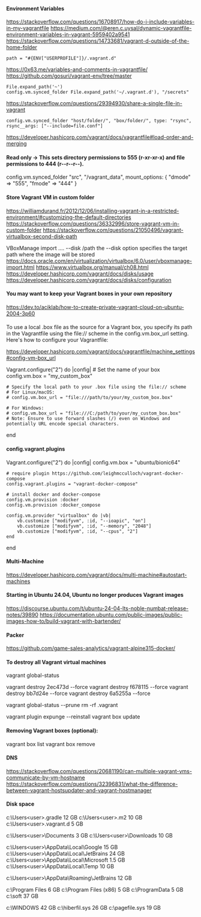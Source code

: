 #### Environment Variables
https://stackoverflow.com/questions/16708917/how-do-i-include-variables-in-my-vagrantfile
https://medium.com/@eren.c.uysal/dynamic-vagrantfile-environment-variables-in-vagrant-5959402a9541
https://stackoverflow.com/questions/14733681/vagrant-d-outside-of-the-home-folder

    path = "#{ENV["USERPROFILE"]}/.vagrant.d"

https://0x63.me/variables-and-comments-in-vagrantfile/
https://github.com/gosuri/vagrant-env/tree/master

    File.expand_path('~')
    config.vm.synced_folder File.expand_path('~/.vagrant.d'), "/secrets"

https://stackoverflow.com/questions/29394930/share-a-single-file-in-vagrant
    
    config.vm.synced_folder "host/folder/", "box/folder/", type: "rsync", rsync__args: ["--include=file.conf"]

https://developer.hashicorp.com/vagrant/docs/vagrantfile#load-order-and-merging

#### Read only -> This sets directory permissions to 555 (r-xr-xr-x) and file permissions to 444 (r--r--r--).
config.vm.synced_folder "src", "/vagrant_data", mount_options: { "dmode" => "555", "fmode" => "444" }

#### Store Vagrant VM in custom folder
https://williamdurand.fr/2012/12/06/installing-vagrant-in-a-restricted-environment/#customizing-the-default-directories
https://stackoverflow.com/questions/36332996/store-vagrant-vm-in-custom-folder
https://stackoverflow.com/questions/21050496/vagrant-virtualbox-second-disk-path

VBoxManage import .... --disk /path
the --disk option specifies the target path where the image will be stored
https://docs.oracle.com/en/virtualization/virtualbox/6.0/user/vboxmanage-import.html
https://www.virtualbox.org/manual/ch08.html
https://developer.hashicorp.com/vagrant/docs/disks/usage
https://developer.hashicorp.com/vagrant/docs/disks/configuration

#### You may want to keep your Vagrant boxes in your own repository
https://dev.to/aciklab/how-to-create-private-vagrant-cloud-on-ubuntu-2004-3p60

####
To use a local .box file as the source for a Vagrant box, you specify its path in the Vagrantfile using the file:// scheme in the config.vm.box_url setting.
Here's how to configure your Vagrantfile:

https://developer.hashicorp.com/vagrant/docs/vagrantfile/machine_settings#config-vm-box_url

Vagrant.configure("2") do |config|
    # Set the name of your box
    config.vm.box = "my_custom_box"
    
    # Specify the local path to your .box file using the file:// scheme
    # For Linux/macOS:
    # config.vm.box_url = "file:///path/to/your/my_custom_box.box"
    
    # For Windows:
    # config.vm.box_url = "file:///C:/path/to/your/my_custom_box.box"
    # Note: Ensure to use forward slashes (/) even on Windows and potentially URL encode special characters.
end

#### config.vagrant.plugins

Vagrant.configure("2") do |config|
    config.vm.box = "ubuntu/bionic64"
    
    # require plugin https://github.com/leighmcculloch/vagrant-docker-compose
    config.vagrant.plugins = "vagrant-docker-compose"
    
    # install docker and docker-compose
    config.vm.provision :docker
    config.vm.provision :docker_compose
    
    config.vm.provider "virtualbox" do |vb|
        vb.customize ["modifyvm", :id, "--ioapic", "on"]
        vb.customize ["modifyvm", :id, "--memory", "2048"]
        vb.customize ["modifyvm", :id, "--cpus", "2"]
    end
end

#### Multi-Machine
https://developer.hashicorp.com/vagrant/docs/multi-machine#autostart-machines

#### Starting in Ubuntu 24.04, Ubuntu no longer produces Vagrant images
https://discourse.ubuntu.com/t/ubuntu-24-04-lts-noble-numbat-release-notes/39890
https://documentation.ubuntu.com/public-images/public-images-how-to/build-vagrant-with-bartender/


#### Packer
https://github.com/game-sales-analytics/vagrant-alpine315-docker/

#### To destroy all Vagrant virtual machines

vagrant global-status

vagrant destroy 2ec473d --force
vagrant destroy f678115 --force
vagrant destroy bb7d24e --force
vagrant destroy 6a5255a --force

vagrant global-status --prune
rm -rf .vagrant

vagrant plugin expunge --reinstall
vagrant box update

#### Removing Vagrant boxes (optional):

vagrant box list
vagrant box remove <box-name>

#### DNS 
https://stackoverflow.com/questions/20681190/can-multiple-vagrant-vms-communicate-by-vm-hostname
https://stackoverflow.com/questions/32396831/what-the-difference-between-vagrant-hostsupdater-and-vagrant-hostmanager

#### Disk space
c:\Users\<user>\.gradle         12 GB
c:\Users\<user>\.m2             10 GB
c:\Users\<user>\.vagrant.d      5 GB

c:\Users\<user>\Documents       3 GB
c:\Users\<user>\Downloads       10 GB

c:\Users\<user>\AppData\Local\Google        15 GB
c:\Users\<user>\AppData\Local\JetBrains     24 GB
c:\Users\<user>\AppData\Local\Microsoft     1.5 GB
c:\Users\<user>\AppData\Local\Temp          10 GB

c:\Users\<user>\AppData\Roaming\JetBrains   12 GB

c:\Program Files        6 GB
c:\Program Files (x86)  5 GB
c:\ProgramData          5 GB
c:\soft                 37 GB

c:\WINDOWS          42 GB
c:\hiberfil.sys     26 GB
c:\pagefile.sys     19 GB
